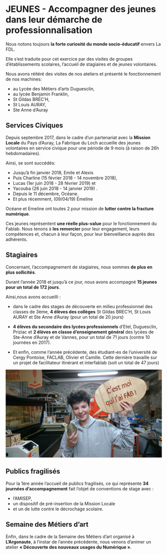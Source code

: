 # JEUNES - Accompagner des jeunes dans leur démarche de professionnalisation

Nous notons toujours **la forte curiosité du monde socio-éducatif** envers La FDL.

Elle s’est traduite pour cet exercice par des visites de groupes d’établissements scolaires, l’accueil de stagiaires et de jeunes volontaires.

Nous avons réitéré des visites de nos ateliers et présenté le fonctionnement de nos machines:
- au Lycée des Métiers d’arts Duguesclin,
- au lycée Benjamin Franklin,
- St Gildas BREC’H,
- St Louis AURAY,
- Ste Anne d’Auray

## Services Civiques
Depuis septembre 2017, dans le cadre d’un partenariat avec la **Mission Locale** du Pays d’Auray, La Fabrique du Loch accueille des jeunes volontaires en service civique pour une période de 9 mois (à raison de 26h hebdomadaires).

Ainsi, se sont succédés:

- Jusqu’à fin janvier 2018, Emile et Alexis
- Puis Charline (15 février 2018 - 14 novembre 2018),
- Lucas (1er juin 2018 - 28 février 2019) et
- Yacouba (26 juin 2018 - 14 janvier 2019) .
- Depuis le 11 décembre, Océane.
- Et plus récemment, (09/04/19) Émeline

Océane et Emeline ont toutes 2 pour mission de **lutter contre la fracture numérique**.

Ces jeunes représentent **une réelle plus-value** pour le fonctionnement du Fablab. Nous tenons à **les remercier** pour leur engagement, leurs compétences et, chacun à leur façon, pour leur bienveillance auprès des adhérents.

## Stagiaires
Concernant, l’accompagnement de stagiaires, nous sommes **de plus en plus sollicités**.

Durant l’année 2018 et jusqu’à ce jour, nous avons accompagné **15 jeunes pour un total de 172 jours**.

Ainsi,nous avons accueilli :

- dans le cadre des stages de découverte en milieu professionnel des classes de 3ème, **4 élèves des collèges** St Gildas BREC’H, St Louis AURAY et Ste Anne d’Auray (pour un total de 20 jours)

- **4 élèves du secondaire des lycées professionnels**  d’Etel, Duguesclin, Priziac et **2 élèves en classe d’enseignement général** des lycées de Ste-Anne d’Auray et de Vannes, pour un total de 71 jours (contre 10 journées en 2017).

- Et enfin, comme l’année précédente, des étudiant-es de l’université de Cergy Pontoise, FACLAB, Olivier et Camille. Cette dernière travaille sur un projet de facilitateur itinérant et interfablab (soit un total de 47 jours)

![cmoifab](../images/RI3.jpg)

## Publics fragilisés
Pour la 1ère année l’accueil de publics fragilisés, ce qui représente **34 journées d’accompagnement** fait l’objet de conventions de stage avec :

- l’AMISEP,
- un dispositif de pré-insertion de la Mission Locale
- et un de lutte contre le décrochage scolaire.

## Semaine des Métiers d’art
Enfin, dans le cadre de la Semaine des Métiers d’art organisé à **L’Argonaute**, à l’instar de l’année précédente, nous venons d’animer un atelier **« Découverte des nouveaux usages du Numérique »**.
